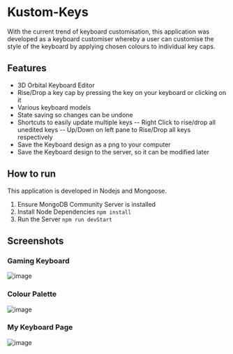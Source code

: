 # Kustom-Keys
With the current trend of keyboard customisation, this application was developed as a keyboard customiser whereby a user can customise the style of the keyboard by applying chosen colours to individual key caps.

## Features
- 3D Orbital Keyboard Editor
- Rise/Drop a key cap by pressing the key on your keyboard or clicking on it
- Various keyboard models
- State saving so changes can be undone
- Shortcuts to easily update multiple keys
-- Right Click to rise/drop all unedited keys
-- Up/Down on left pane to Rise/Drop all keys respectively
- Save the Keyboard design as a png to your computer
- Save the Keyboard design to the server, so it can be modified later

## How to run
This application is developed in Nodejs and Mongoose.
1. Ensure MongoDB Community Server is installed
2. Install Node Dependencies `npm install`
3. Run the Server `npm run devStart`

## Screenshots
### Gaming Keyboard
![image](https://user-images.githubusercontent.com/53892067/203899538-77f7c838-f085-4552-8e34-f863e60e320d.png)

### Colour Palette
![image](https://user-images.githubusercontent.com/53892067/203900656-76e50f0d-6434-41e8-8c70-8243bcf481cb.png)

### My Keyboard Page
![image](https://user-images.githubusercontent.com/53892067/203900019-9f108d4c-3e96-453f-b563-69b7c7237286.png)
